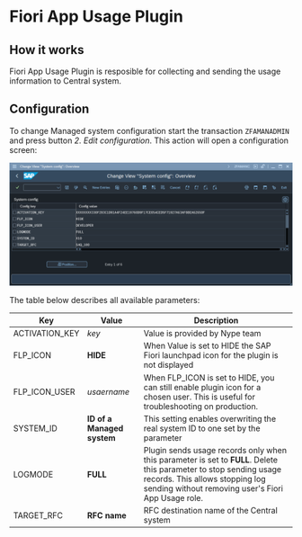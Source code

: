 # Fiori App Usage Plugin

## How it works

Fiori App Usage Plugin is resposible for collecting and sending the usage information to Central system.

## Configuration

To change Managed system configuration start the transaction `ZFAMANADMIN` and press button *2. Edit configuration*. This action will open a configuration screen:

[![](res/fiori-app-usage-plugin-config.png)](res/fiori-app-usage-plugin-config.png)

The table below describes all available parameters:

| Key                          | Value     | Description   |
|------------------------------|-----------|---------------|
| ACTIVATION_KEY  | *key*      | Value is provided by Nype team         |
| FLP_ICON        | **HIDE**   | When Value is set to HIDE the SAP Fiori launchpad icon for the plugin is not displayed   |
| FLP_ICON_USER   | *usaername* | When FLP_ICON is set to HIDE, you can still enable plugin icon for a chosen user. This is useful for troubleshooting on production. |
| SYSTEM_ID       | **ID of a Managed system**  | This setting enables overwriting the real system ID to one set by the parameter         |
| LOGMODE         | **FULL** | Plugin sends usage records only when this parameter is set to **FULL**. Delete this parameter to stop sending usage records. This allows stopping log sending without removing user's Fiori App Usage role.
| TARGET_RFC      | **RFC name**      | RFC destination name of the Central system         |

